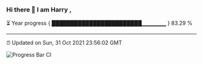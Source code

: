 ### Hi there 👋 I am Harry , 

⏳ Year progress { ████████████████████████▁▁▁▁▁▁ } 83.29 %

---

⏰ Updated on Sun, 31 Oct 2021 23:56:02 GMT

![Progress Bar CI](https://github.com/duykhang68/duykhang68/workflows/Progress%20Bar%20CI/badge.svg)
